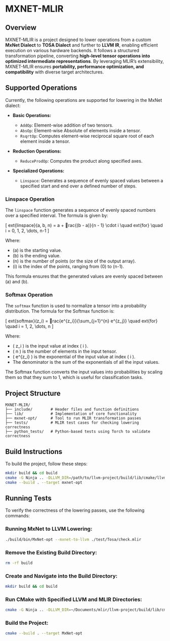 
# MXNET-MLIR

## Overview
MXNET-MLIR is a project designed to lower operations from a custom **MxNet Dialect** to **TOSA Dialect** and further to **LLVM IR**, enabling efficient execution on various hardware backends. It follows a structured transformation pipeline, converting **high-level tensor operations into optimized intermediate representations**. By leveraging MLIR’s extensibility, MXNET-MLIR ensures **portability, performance optimization, and compatibility** with diverse target architectures.

## Supported Operations
Currently, the following operations are supported for lowering in the MxNet dialect:

- **Basic Operations:**
  - `AddOp`: Element-wise addition of two tensors.
  - `AbsOp`: Element-wise Absolute of elements inside a tensor.
  - `RsqrtOp`: Computes element-wise reciprocal square root of each element inside a tensor.

- **Reduction Operations:**
  - `ReduceProdOp`: Computes the product along specified axes.

- **Specialized Operations:**
  - `Linspace`: Generates a sequence of evenly spaced values between a specified start and end over a defined number of steps.

### Linspace Operation

The `linspace` function generates a sequence of evenly spaced numbers over a specified interval. The formula is given by:

\[
	ext{linspace}(a, b, n) = a + rac{(b - a)}{n - 1} \cdot i \quad 	ext{for} \quad i = 0, 1, 2, \dots, n-1
\]

Where:
- \(a\) is the starting value.
- \(b\) is the ending value.
- \(n\) is the number of points (or the size of the output array).
- \(i\) is the index of the points, ranging from \(0\) to \(n-1\).

This formula ensures that the generated values are evenly spaced between \(a\) and \(b\).

### Softmax Operation

The `softmax` function is used to normalize a tensor into a probability distribution. The formula for the Softmax function is:

\[
	ext{softmax}(z_i) = rac{e^{z_i}}{\sum_{j=1}^{n} e^{z_j}} \quad 	ext{for} \quad i = 1, 2, \dots, n
\]

Where:
- \( z_i \) is the input value at index \( i \).
- \( n \) is the number of elements in the input tensor.
- \( e^{z_i} \) is the exponential of the input value at index \( i \).
- The denominator is the sum of the exponentials of all the input values.

The Softmax function converts the input values into probabilities by scaling them so that they sum to 1, which is useful for classification tasks.

## Project Structure
```
MXNET-MLIR/
├── include/        # Header files and function definitions
├── lib/            # Implementation of core functionality
├── mxnet-opt/      # Tool to run MLIR transformation passes
├── tests/          # MLIR test cases for checking lowering correctness
├── python_tests/   # Python-based tests using Torch to validate correctness
```

## Build Instructions

To build the project, follow these steps:

```bash
mkdir build && cd build
cmake -G Ninja .. -DLLVM_DIR=/path/to/llvm-project/build/lib/cmake/llvm                  -DMLIR_DIR=/path/to/llvm-project/build/lib/cmake/mlir
cmake --build . --target mxnet-opt
```

## Running Tests

To verify the correctness of the lowering passes, use the following commands:

### Running MxNet to LLVM Lowering:
```bash
./build/bin/MxNet-opt --mxnet-to-llvm ./test/Tosa/check.mlir
```

### Remove the Existing Build Directory:
```bash
rm -rf build
```

### Create and Navigate into the Build Directory:
```bash
mkdir build && cd build
```

### Run CMake with Specified LLVM and MLIR Directories:
```bash
cmake -G Ninja .. -DLLVM_DIR=~/Documents/mlir/llvm-project/build/lib/cmake/llvm                  -DMLIR_DIR=~/Documents/mlir/llvm-project/build/lib/cmake/mlir
```

### Build the Project:
```bash
cmake --build . --target MxNet-opt
```
